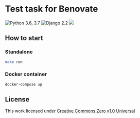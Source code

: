 # Test task for Benovate

![Python 3.6, 3.7](https://img.shields.io/badge/python-3.6,&nbsp;3.7-green.svg?style=flat) ![Django 2.2](https://img.shields.io/badge/django-2.2-green.svg?style=flat) [![](https://travis-ci.org/osminogin/benovate-test-case.svg?branch=master)](https://travis-ci.org/osminogin/benovate-test-case)

## How to start

### Standalone

```bash
make run
```

### Docker container

```bash
docker-compose up
```

## License

This work licensed under [Creative Commons Zero v1.0 Universal](https://raw.githubusercontent.com/osminogin/benovate-test-case/master/LICENSE)
